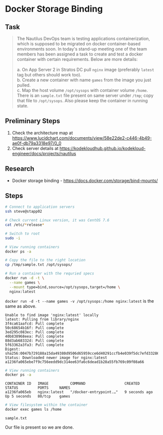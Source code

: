 # Docker Storage Binding

## Task

> The Nautilus DevOps team is testing applications containerization, which is supposed to be migrated on docker container-based environments soon. In today's stand-up meeting one of the team members has been assigned a task to create and test a docker container with certain requirements. Below are more details:<br><br>a. On App Server 2 in Stratos DC pull `nginx` image (preferably `latest` tag but others should work too).<br>b. Create a new container with name `games` from the image you just pulled.<br>c. Map the host volume `/opt/sysops` with container volume `/home`. There is an `sample.txt` file present on same server under `/tmp`; copy that file to `/opt/sysops`. Also please keep the container in running state.

## Preliminary Steps

1. Check the architecture map at https://www.lucidchart.com/documents/view/58e22de2-c446-4b49-ae0f-db79a3318e97/0_0
2. Check server details at https://kodekloudhub.github.io/kodekloud-engineer/docs/projects/nautilus

## Research

* Docker storage binding - https://docs.docker.com/storage/bind-mounts/

## Steps

```bash
# Connect to application servers
ssh steve@stapp02

# Check current Linux version, it was CentOS 7.6
cat /etc/*release*

# Switch to root
sudo -i

# View running containers
docker ps -a

# Copy the file to the right location
cp /tmp/sample.txt /opt/sysops/

# Run a container with the requried specs
docker run -d -t \
  --name games \
  --mount type=bind,source=/opt/sysops,target=/home \
  nginx:latest
```

`docker run -d -t --name games -v /opt/sysops:/home nginx:latest` is the same as above.

```
Unable to find image 'nginx:latest' locally
latest: Pulling from library/nginx
3f4ca61aafcd: Pull complete 
50c68654b16f: Pull complete 
3ed295c083ec: Pull complete 
40b838968eea: Pull complete 
88d3ab68332d: Pull complete 
5f63362a3fa3: Pull complete 
Digest: sha256:0047b729188a15da49380d9506d65959cce6d40291ccfb4e039f5dc7efd33286
Status: Downloaded newer image for nginx:latest
a1236fa065ebe7f9c756eedd9dc314ee63fa6c6dead1b28a55fb769c09f08a66
```

```bash
# View running containers
docker ps -a
```

```
CONTAINER ID   IMAGE          COMMAND                  CREATED         STATUS         PORTS     NAMES
a1236fa065eb   nginx:latest   "/docker-entrypoint.…"   9 seconds ago   Up 5 seconds   80/tcp    games
```

```bash
# View filesystem within the container
docker exec games ls /home
```

```
sample.txt
```

Our file is present so we are done.
